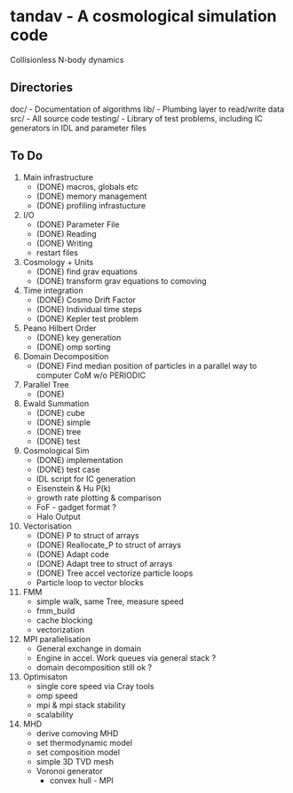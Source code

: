 tandav - A cosmological simulation code
=======================================

Collisionless N-body dynamics

Directories
-----

doc/ 		- Documentation of algorithms
lib/ 		- Plumbing layer to read/write data
src/ 		- All source code
testing/ 	- Library of test problems, including IC generators in IDL and parameter files 

To Do
-----

1. Main infrastructure
	* (DONE) macros, globals etc 
	* (DONE) memory management
	* (DONE) profiling infrastucture
2. I/O
	* (DONE) Parameter File
	* (DONE) Reading
	* (DONE) Writing
	- restart files
3. Cosmology + Units
	* (DONE) find grav equations
	* (DONE) transform grav equations to comoving
4. Time integration
	* (DONE) Cosmo Drift Factor
	* (DONE) Individual time steps
	* (DONE) Kepler test problem
5. Peano Hilbert Order 
	* (DONE) key generation
	* (DONE) omp sorting
6. Domain Decomposition
	* (DONE) Find median position of particles in
	  a parallel way to computer CoM w/o
	  PERIODIC
7. Parallel Tree
 	* (DONE)
8. Ewald Summation
	* (DONE) cube
	* (DONE) simple
	* (DONE) tree
	* (DONE) test
9. Cosmological Sim 
	- (DONE) implementation
	- (DONE) test case
	- IDL script for IC generation
	- Eisenstein & Hu P(k)
	- growth rate plotting & comparison
	- FoF - gadget format ?
	- Halo Output
10. Vectorisation 
	- (DONE) P to struct of arrays
	- (DONE) Reallocate_P to struct of arrays
	- (DONE) Adapt code
	- (DONE) Adapt tree to struct of arrays
	- (DONE) Tree accel vectorize particle loops
	- Particle loop to vector blocks
11. FMM
	- simple walk, same Tree, measure speed
	- fmm_build
	- cache blocking
	- vectorization
12. MPI parallelisation
	- General exchange in domain
	- Engine in accel. Work queues via general stack ?
	- domain decomposition still ok ?
13. Optimisaton
	- single core speed via Cray tools
	- omp speed 
	- mpi & mpi stack stability
	- scalability
16. MHD 
	- derive comoving MHD
	- set thermodynamic model
	- set composition model
	- simple 3D TVD mesh
	- Voronoi generator
		- convex hull - MPI

